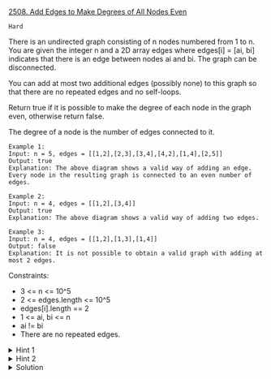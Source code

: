[2508. Add Edges to Make Degrees of All Nodes Even](https://leetcode.com/problems/add-edges-to-make-degrees-of-all-nodes-even/description/)

`Hard`

There is an undirected graph consisting of n nodes numbered from 1 to n. You are given the integer n and a 2D array edges where edges[i] = [ai, bi] indicates that there is an edge between nodes ai and bi. The graph can be disconnected.

You can add at most two additional edges (possibly none) to this graph so that there are no repeated edges and no self-loops.

Return true if it is possible to make the degree of each node in the graph even, otherwise return false.

The degree of a node is the number of edges connected to it.

```
Example 1:
Input: n = 5, edges = [[1,2],[2,3],[3,4],[4,2],[1,4],[2,5]]
Output: true
Explanation: The above diagram shows a valid way of adding an edge.
Every node in the resulting graph is connected to an even number of edges.

Example 2:
Input: n = 4, edges = [[1,2],[3,4]]
Output: true
Explanation: The above diagram shows a valid way of adding two edges.

Example 3:
Input: n = 4, edges = [[1,2],[1,3],[1,4]]
Output: false
Explanation: It is not possible to obtain a valid graph with adding at most 2 edges.
```

Constraints:

- 3 <= n <= 10^5
- 2 <= edges.length <= 10^5
- edges[i].length == 2
- 1 <= ai, bi <= n
- ai != bi
- There are no repeated edges.

<details>
<summary>Hint 1</summary>

Notice that each edge that we add changes the degree of exactly 2 nodes.

</details>

<details>
<summary>Hint 2</summary>

The number of nodes with an odd degree in the original graph should be either 0, 2, or 4. Try to work on each of these cases.

</details>

<details>
<summary>Solution</summary>
[Lee215](https://leetcode.com/problems/add-edges-to-make-degrees-of-all-nodes-even/solutions/2923720/python-stright-forward-with-explanation/?orderBy=most_votes)

```python
def isPossible(self, n, edges):
    G = [set() for i in range(n)]
    for i,j in edges:
        G[i-1].add(j-1)
        G[j-1].add(i-1)
    odd = [i for i in range(n) if len(G[i]) % 2]

    def f(a,b):
        return a not in G[b]

    if len(odd) == 2:
        a, b = odd
        return any(f(a,i) and f(b,i) for i in range(n))

    if len(odd) == 4:
        a,b,c,d = odd
        return  f(a,b) and f(c,d) or \
                f(a,c) and f(b,d) or \
                f(a,d) and f(c,b)
    return len(odd) == 0
```

</details>